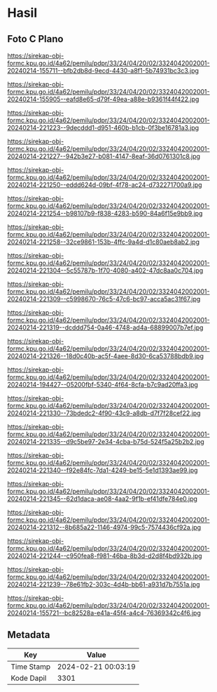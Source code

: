 # Hasil

## Foto C Plano

https://sirekap-obj-formc.kpu.go.id/4a62/pemilu/pdpr/33/24/04/20/02/3324042002001-20240214-155711--bfb2db8d-9ecd-4430-a8f1-5b74931bc3c3.jpg

https://sirekap-obj-formc.kpu.go.id/4a62/pemilu/pdpr/33/24/04/20/02/3324042002001-20240214-155905--eafd8e65-d79f-49ea-a88e-b9361f44f422.jpg

https://sirekap-obj-formc.kpu.go.id/4a62/pemilu/pdpr/33/24/04/20/02/3324042002001-20240214-221223--9decddd1-d951-460b-b1cb-0f3be16781a3.jpg

https://sirekap-obj-formc.kpu.go.id/4a62/pemilu/pdpr/33/24/04/20/02/3324042002001-20240214-221227--942b3e27-b081-4147-8eaf-36d0761301c8.jpg

https://sirekap-obj-formc.kpu.go.id/4a62/pemilu/pdpr/33/24/04/20/02/3324042002001-20240214-221250--eddd624d-09bf-4f78-ac24-d732271700a9.jpg

https://sirekap-obj-formc.kpu.go.id/4a62/pemilu/pdpr/33/24/04/20/02/3324042002001-20240214-221254--b98107b9-f838-4283-b590-84a6f15e9bb9.jpg

https://sirekap-obj-formc.kpu.go.id/4a62/pemilu/pdpr/33/24/04/20/02/3324042002001-20240214-221258--32ce9861-153b-4ffc-9a4d-d1c80aeb8ab2.jpg

https://sirekap-obj-formc.kpu.go.id/4a62/pemilu/pdpr/33/24/04/20/02/3324042002001-20240214-221304--5c55787b-1f70-4080-a402-47dc8aa0c704.jpg

https://sirekap-obj-formc.kpu.go.id/4a62/pemilu/pdpr/33/24/04/20/02/3324042002001-20240214-221309--c5998670-76c5-47c6-bc97-acca5ac31f67.jpg

https://sirekap-obj-formc.kpu.go.id/4a62/pemilu/pdpr/33/24/04/20/02/3324042002001-20240214-221319--dcddd754-0a46-4748-ad4a-68899007b7ef.jpg

https://sirekap-obj-formc.kpu.go.id/4a62/pemilu/pdpr/33/24/04/20/02/3324042002001-20240214-221326--18d0c40b-ac5f-4aee-8d30-6ca53788bdb9.jpg

https://sirekap-obj-formc.kpu.go.id/4a62/pemilu/pdpr/33/24/04/20/02/3324042002001-20240214-194427--05200fbf-5340-4f64-8cfa-b7c9ad20ffa3.jpg

https://sirekap-obj-formc.kpu.go.id/4a62/pemilu/pdpr/33/24/04/20/02/3324042002001-20240214-221330--73bdedc2-4f90-43c9-a8db-d7f7f28cef22.jpg

https://sirekap-obj-formc.kpu.go.id/4a62/pemilu/pdpr/33/24/04/20/02/3324042002001-20240214-221335--d9c5be97-2e34-4cba-b75d-524f5a25b2b2.jpg

https://sirekap-obj-formc.kpu.go.id/4a62/pemilu/pdpr/33/24/04/20/02/3324042002001-20240214-221340--f92e84fc-7da1-4249-be15-5e1d1393ae99.jpg

https://sirekap-obj-formc.kpu.go.id/4a62/pemilu/pdpr/33/24/04/20/02/3324042002001-20240214-221345--62d1daca-ae08-4aa2-9f1b-ef41dfe784e0.jpg

https://sirekap-obj-formc.kpu.go.id/4a62/pemilu/pdpr/33/24/04/20/02/3324042002001-20240214-221312--8b685a22-1146-4974-99c5-7574436cf92a.jpg

https://sirekap-obj-formc.kpu.go.id/4a62/pemilu/pdpr/33/24/04/20/02/3324042002001-20240214-221244--c950fea8-f981-46ba-8b3d-d2d8f4bd932b.jpg

https://sirekap-obj-formc.kpu.go.id/4a62/pemilu/pdpr/33/24/04/20/02/3324042002001-20240214-221239--78e61fb2-303c-4d4b-bb61-a931d7b7551a.jpg

https://sirekap-obj-formc.kpu.go.id/4a62/pemilu/pdpr/33/24/04/20/02/3324042002001-20240214-155721--bc82528a-e41a-45f4-a4c4-76369342c4f6.jpg


## Metadata

| Key        | Value               |
| ---------- | ------------------- |
| Time Stamp | 2024-02-21 00:03:19 |
| Kode Dapil | 3301                |



